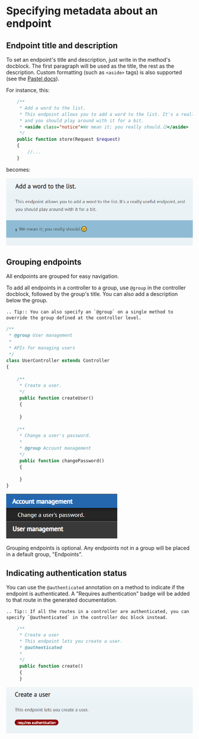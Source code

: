 # Specifying metadata about an endpoint

## Endpoint title and description
To set an endpoint's title and description, just write in the method's docblock. The first paragraph will be used as the title, the rest as the description. Custom formatting (such as `<aside>` tags) is also supported (see the [Pastel docs](http://github.com/knuckleswtf/pastel)).

For instance, this:

```php
    /**
     * Add a word to the list.
     * This endpoint allows you to add a word to the list. It's a really useful endpoint,
     * and you should play around with it for a bit.
     * <aside class="notice">We mean it; you really should.😕</aside>
     */
    public function store(Request $request)
    {
        //...
    }
```

becomes:

![](../images/endpoint-title-description.png)

## Grouping endpoints
All endpoints are grouped for easy navigation.

To add all endpoints in a controller to a group, use `@group` in the controller docblock, followed by the group's title. You can also add a description below the group.

```eval_rst
.. Tip:: You can also specify an `@group` on a single method to override the group defined at the controller level.
```

```php
/**
 * @group User management
 *
 * APIs for managing users
 */
class UserController extends Controller
{

	/**
	 * Create a user.
	 */
	 public function createUser()
	 {

	 }
	 
	/**
     * Change a user's password.
     * 
	 * @group Account management
	 */
	 public function changePassword()
	 {

	 }
}
``` 

![](../images/endpoint-groups.png)

Grouping endpoints is optional. Any endpoints not in a group will be placed in a default group, "Endpoints".

## Indicating authentication status
You can use the `@authenticated` annotation on a method to indicate if the endpoint is authenticated. A "Requires authentication" badge will be added to that route in the generated documentation. 

```eval_rst
.. Tip:: If all the routes in a controller are authenticated, you can specify `@authenticated` in the controller doc block instead. 
```

```php
    /**
     * Create a user
     * This endpoint lets you create a user.
     * @authenticated
     *
     */
     public function create()
     {    
     }
```

![](../images/endpoint-auth.png)
